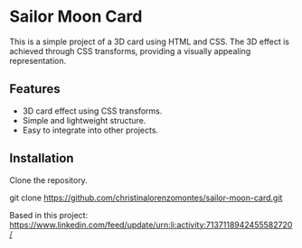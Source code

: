 # Sailor Moon Card

This is a simple project of a 3D card using HTML and CSS. The 3D effect is achieved through CSS transforms, providing a visually appealing representation.

## Features

- 3D card effect using CSS transforms.
- Simple and lightweight structure.
- Easy to integrate into other projects.

## Installation

Clone the repository.

git clone https://github.com/christinalorenzomontes/sailor-moon-card.git


Based in this project: https://www.linkedin.com/feed/update/urn:li:activity:7137118942455582720/